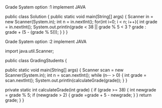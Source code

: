 
Grade Syatem option :1
implement JAVA

public class Solution {
   public static void main(String[] args) {
       Scanner in = new Scanner(System.in);
       int n = in.nextInt();
       for(int i=0; i < n; i++){
           int grade = in.nextInt();
           System.out.println(grade < 38 || grade % 5 < 3 ? grade : grade + (5 - (grade % 5)));
       }
   }
}





Grade Syatem option :2 
implement JAVA

import java.util.Scanner;

public class GradingStudents {
   
   public static void main(String[] args) {
       Scanner scan = new Scanner(System.in);
       int n = scan.nextInt();
       while (n-- > 0) {
           int grade = scan.nextInt();
           System.out.println(calculateGrade(grade));
       }
   }
   
   private static int calculateGrade(int grade) {
       if (grade >= 38) {
           int newgrade = grade % 5;
           if (newgrade > 2) {
               grade =grade + 5 - newgrade;
           }
       }
       return grade;
   }
}
